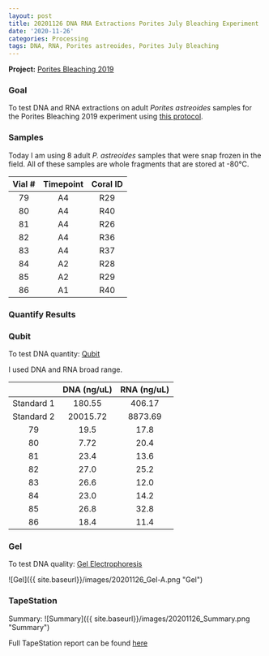 ```yaml
---
layout: post
title: 20201126 DNA RNA Extractions Porites July Bleaching Experiment
date: '2020-11-26'
categories: Processing
tags: DNA, RNA, Porites astreoides, Porites July Bleaching
---
```



**Project:** [Porites Bleaching 2019](https://github.com/kevinhwong1/Porites_Rim_Bleaching_2019)

### Goal
To test DNA and RNA extractions on adult *Porites astreoides* samples for the Porites Bleaching 2019 experiment using [this protocol](https://kevinhwong1.github.io/KevinHWong_Notebook/20201027-DNA-RNA-Extractions-Porites-July-Bleaching-Experiment/).

### Samples

Today I am using 8 adult *P. astreoides* samples that were snap frozen in the field. All of these samples are whole fragments that are stored at -80&deg;C.

| Vial # 	| Timepoint 	| Coral ID 	|
|:------:	|:---------:	|:--------:	|
|    79  	|     A4     	|    R29    |
|    80  	|     A4    	|    R40  	|
|    81  	|     A4    	|    R26   	|
|    82  	|     A4    	|    R36  	|
|    83  	|     A4    	|    R37    |
|    84  	|     A2    	|    R28   	|
|    85  	|     A2    	|    R29  	|
|    86  	|     A1    	|    R40   	|

### Quantify Results

### Qubit
To test DNA quantity: [Qubit](https://github.com/emmastrand/EmmaStrand_Notebook/blob/master/_posts/2019-05-31-Qubit-Protocol.md)  

I used DNA and RNA broad range.

|            	| DNA (ng/uL) 	| RNA (ng/uL) 	|
|:----------:	|:-----------:	|:-----------:	|
| Standard 1 	|    180.55   	|    406.17   	|
| Standard 2 	|   20015.72  	|   8873.69   	|
|      79    	|     19.5    	|     17.8   	|
|      80    	|     7.72    	|     20.4    	|
|      81    	|     23.4    	|     13.6    	|
|      82    	|     27.0    	|     25.2    	|
|      83    	|     26.6    	|     12.0     	|
|      84    	|     23.0    	|     14.2    	|
|      85    	|     26.8    	|     32.8    	|
|      86    	|     18.4    	|     11.4    	|


### Gel

To test DNA quality: [Gel Electrophoresis](https://github.com/emmastrand/EmmaStrand_Notebook/blob/master/_posts/2019-07-16-Gel-Electrophoresis-Protocol.md)

![Gel]({{ site.baseurl}}/images/20201126_Gel-A.png "Gel")

### TapeStation
Summary:
![Summary]({{ site.baseurl}}/images/20201126_Summary.png "Summary")

Full TapeStation report can be found [here](https://github.com/kevinhwong1/KevinHWong_Notebook/blob/master/images/Tapestation_Results/2020-11-26_tapestation.pdf)
